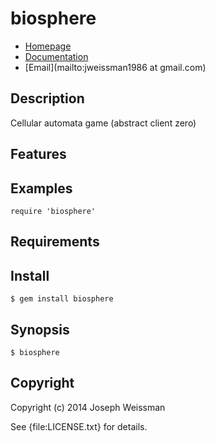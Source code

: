 # biosphere

* [Homepage](https://rubygems.org/gems/biosphere)
* [Documentation](http://rubydoc.info/gems/biosphere/frames)
* [Email](mailto:jweissman1986 at gmail.com)

## Description

  Cellular automata game (abstract client zero)

## Features

## Examples

    require 'biosphere'

## Requirements

## Install

    $ gem install biosphere

## Synopsis

    $ biosphere

## Copyright

Copyright (c) 2014 Joseph Weissman

See {file:LICENSE.txt} for details.
